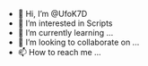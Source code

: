 - 👋 Hi, I’m @UfoK7D
- 👀 I’m interested in Scripts
- 🌱 I’m currently learning ...
- 💞️ I’m looking to collaborate on ...
- 📫 How to reach me ...

<!---
UfoK7D/UfoK7D is a ✨ special ✨ repository because its `README.md` (this file) appears on your GitHub profile.
You can click the Preview link to take a look at your changes.
--->
